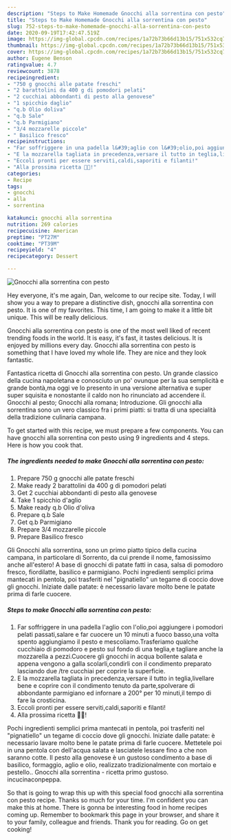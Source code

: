 ```yaml
---
description: "Steps to Make Homemade Gnocchi alla sorrentina con pesto"
title: "Steps to Make Homemade Gnocchi alla sorrentina con pesto"
slug: 752-steps-to-make-homemade-gnocchi-alla-sorrentina-con-pesto
date: 2020-09-19T17:42:47.519Z
image: https://img-global.cpcdn.com/recipes/1a72b73b66d13b15/751x532cq70/gnocchi-alla-sorrentina-con-pesto-recipe-main-photo.jpg
thumbnail: https://img-global.cpcdn.com/recipes/1a72b73b66d13b15/751x532cq70/gnocchi-alla-sorrentina-con-pesto-recipe-main-photo.jpg
cover: https://img-global.cpcdn.com/recipes/1a72b73b66d13b15/751x532cq70/gnocchi-alla-sorrentina-con-pesto-recipe-main-photo.jpg
author: Eugene Benson
ratingvalue: 4.7
reviewcount: 3878
recipeingredient:
- "750 g gnocchi alle patate freschi"
- "2 barattolini da 400 g di pomodori pelati"
- "2 cucchiai abbondanti di pesto alla genovese"
- "1 spicchio daglio"
- "q.b Olio doliva"
- "q.b Sale"
- "q.b Parmigiano"
- "3/4 mozzarelle piccole"
- " Basilico fresco"
recipeinstructions:
- "Far soffriggere in una padella l&#39;aglio con l&#39;olio,poi aggiungere i pomodori pelati passati,salare e far cuocere un 10 minuti a fuoco basso,una volta spento aggiungiamo il pesto e mescoliamo.Trasferiamo qualche cucchiaio di pomodoro e pesto sul fondo di una teglia,e tagliare anche la mozzarella a pezzi.Cuocere gli gnocchi in acqua bollente salata e appena vengono a galla scolarli,condirli con il condimento preparato lasciando due /tre cucchiai per coprire la superficie."
- "E la mozzarella tagliata in precedenza,versare il tutto in teglia,livellare bene e coprire con il condimento tenuto da parte,spolverare di abbondante parmigiano ed infornare a 200° per 10 minuti,il tempo di fare la crosticina."
- "Eccoli pronti per essere serviti,caldi,saporiti e filanti!"
- "Alla prossima ricetta 👩‍🍳!"
categories:
- Recipe
tags:
- gnocchi
- alla
- sorrentina

katakunci: gnocchi alla sorrentina 
nutrition: 269 calories
recipecuisine: American
preptime: "PT27M"
cooktime: "PT39M"
recipeyield: "4"
recipecategory: Dessert

---
```



![Gnocchi alla sorrentina con pesto](https://img-global.cpcdn.com/recipes/1a72b73b66d13b15/751x532cq70/gnocchi-alla-sorrentina-con-pesto-recipe-main-photo.jpg)

Hey everyone, it's me again, Dan, welcome to our recipe site. Today, I will show you a way to prepare a distinctive dish, gnocchi alla sorrentina con pesto. It is one of my favorites. This time, I am going to make it a little bit unique. This will be really delicious.

Gnocchi alla sorrentina con pesto is one of the most well liked of recent trending foods in the world. It is easy, it's fast, it tastes delicious. It is enjoyed by millions every day. Gnocchi alla sorrentina con pesto is something that I have loved my whole life. They are nice and they look fantastic.

Fantastica ricetta di Gnocchi alla sorrentina con pesto. Un grande classico della cucina napoletana e conosciuto un po&#39; ovunque per la sua semplicità e grande bontà,ma oggi ve lo presento in una versione alternativa e super super squisita e nonostante il caldo non ho rinunciato ad accendere il. Gnocchi al pesto; Gnocchi alla romana; Introduzione. Gli gnocchi alla sorrentina sono un vero classico fra i primi piatti: si tratta di una specialità della tradizione culinaria campana.


To get started with this recipe, we must prepare a few components. You can have gnocchi alla sorrentina con pesto using 9 ingredients and 4 steps. Here is how you cook that.

<!--inarticleads1-->

##### The ingredients needed to make Gnocchi alla sorrentina con pesto:

1. Prepare 750 g gnocchi alle patate freschi
1. Make ready 2 barattolini da 400 g di pomodori pelati
1. Get 2 cucchiai abbondanti di pesto alla genovese
1. Take 1 spicchio d&#39;aglio
1. Make ready q.b Olio d&#39;oliva
1. Prepare q.b Sale
1. Get q.b Parmigiano
1. Prepare 3/4 mozzarelle piccole
1. Prepare  Basilico fresco


Gli Gnocchi alla sorrentina, sono un primo piatto tipico della cucina campana, in particolare di Sorrento, da cui prende il nome, famosissimo anche all&#39;estero! A base di gnocchi di patate fatti in casa, salsa di pomodoro fresco, fiordilatte, basilico e parmigiano. Pochi ingredienti semplici prima mantecati in pentola, poi trasferiti nel &#34;pignatiello&#34; un tegame di coccio dove gli gnocchi. Iniziate dalle patate: è necessario lavare molto bene le patate prima di farle cuocere. 

<!--inarticleads2-->

##### Steps to make Gnocchi alla sorrentina con pesto:

1. Far soffriggere in una padella l&#39;aglio con l&#39;olio,poi aggiungere i pomodori pelati passati,salare e far cuocere un 10 minuti a fuoco basso,una volta spento aggiungiamo il pesto e mescoliamo.Trasferiamo qualche cucchiaio di pomodoro e pesto sul fondo di una teglia,e tagliare anche la mozzarella a pezzi.Cuocere gli gnocchi in acqua bollente salata e appena vengono a galla scolarli,condirli con il condimento preparato lasciando due /tre cucchiai per coprire la superficie.
1. E la mozzarella tagliata in precedenza,versare il tutto in teglia,livellare bene e coprire con il condimento tenuto da parte,spolverare di abbondante parmigiano ed infornare a 200° per 10 minuti,il tempo di fare la crosticina.
1. Eccoli pronti per essere serviti,caldi,saporiti e filanti!
1. Alla prossima ricetta 👩‍🍳!


Pochi ingredienti semplici prima mantecati in pentola, poi trasferiti nel &#34;pignatiello&#34; un tegame di coccio dove gli gnocchi. Iniziate dalle patate: è necessario lavare molto bene le patate prima di farle cuocere. Mettetele poi in una pentola con dell&#39;acqua salata e lasciatele lessare fino a che non saranno cotte. Il pesto alla genovese è un gustoso condimento a base di basilico, formaggio, aglio e olio, realizzato tradizionalmente con mortaio e pestello.. Gnocchi alla sorrentina - ricetta primo gustoso. incucinaconpeppa. 

So that is going to wrap this up with this special food gnocchi alla sorrentina con pesto recipe. Thanks so much for your time. I'm confident you can make this at home. There is gonna be interesting food in home recipes coming up. Remember to bookmark this page in your browser, and share it to your family, colleague and friends. Thank you for reading. Go on get cooking!
